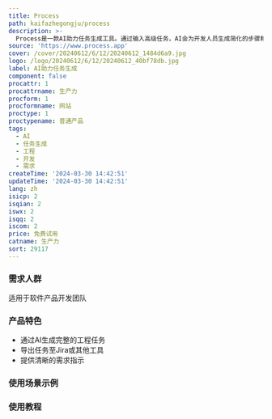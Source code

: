 ```yaml
---
title: Process
path: kaifazhegongju/process
description: >-
  Process是一款AI助力任务生成工具。通过输入高级任务，AI会为开发人员生成简化的步骤和明确的指示。具备清晰的需求、人工辅助、完整的功能列表、导出至Jira等功能。提供免费试用，定价详情请查看官网。
source: 'https://www.process.app'
cover: /cover/20240612/6/12/20240612_1484d6a9.jpg
logo: /logo/20240612/6/12/20240612_40bf78db.jpg
label: AI助力任务生成
component: false
procattr: 1
procattrname: 生产力
procform: 1
procformname: 网站
proctype: 1
proctypename: 普通产品
tags:
  - AI
  - 任务生成
  - 工程
  - 开发
  - 需求
createTime: '2024-03-30 14:42:51'
updateTime: '2024-03-30 14:42:51'
lang: zh
isicp: 2
isqian: 2
iswx: 2
isqq: 2
iscom: 2
price: 免费试用
catname: 生产力
sort: 29117
---
```




### 需求人群
适用于软件产品开发团队

### 产品特色
- 通过AI生成完整的工程任务
- 导出任务至Jira或其他工具
- 提供清晰的需求指示

### 使用场景示例


### 使用教程


  
